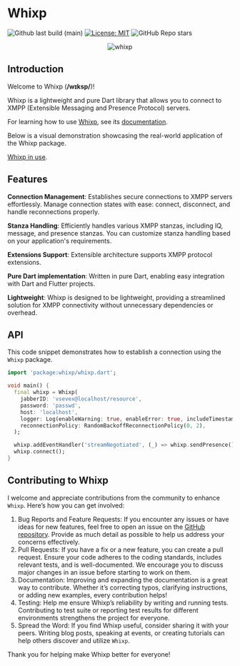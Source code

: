 # Whixp

![Github last build (main)][last_build]
[![License: MIT][license_badge]][license_link]
![GitHub Repo stars][star_count]

<div align="center">
    <img alt="whixp" src="https://dosybuck.s3.amazonaws.com/whixp/whixp_dark.svg">
</div>

## Introduction

Welcome to Whixp (**/wɪksp/**)!

Whixp is a lightweight and pure Dart library that allows you to connect to XMPP (Extensible Messaging and Presence Protocol) servers.

For learning how to use [Whixp](https://github.com/vsevex/whixp), see its [documentation](https://whixp.dosy.app/).

Below is a visual demonstration showcasing the real-world application of the Whixp package.

[Whixp in use](https://dosybuck.s3.amazonaws.com/whixp/whixp.mp4).

## Features

**Connection Management**: Establishes secure connections to XMPP servers effortlessly. Manage connection states with ease: connect, disconnect, and handle reconnections properly.

**Stanza Handling**: Efficiently handles various XMPP stanzas, including IQ, message, and presence stanzas. You can customize stanza handling based on your application's requirements.

**Extensions Support**: Extensible architecture supports XMPP protocol extensions.

**Pure Dart implementation**: Written in pure Dart, enabling easy integration with Dart and Flutter projects.

**Lightweight**: Whixp is designed to be lightweight, providing a streamlined solution for XMPP connectivity without unnecessary dependencies or overhead.

## API

This code snippet demonstrates how to establish a connection using the `Whixp` package.

```dart
import 'package:whixp/whixp.dart';

void main() {
  final whixp = Whixp(
    jabberID: 'vsevex@localhost/resource',
    password: 'passwd',
    host: 'localhost',
    logger: Log(enableWarning: true, enableError: true, includeTimestamp: true),
    reconnectionPolicy: RandomBackoffReconnectionPolicy(0, 2),
  );

  whixp.addEventHandler('streamNegotiated', (_) => whixp.sendPresence());
  whixp.connect();
}
```

## Contributing to Whixp

I welcome and appreciate contributions from the community to enhance `Whixp`. Here’s how you can get involved:

1. Bug Reports and Feature Requests: If you encounter any issues or have ideas for new features, feel free to open an issue on the [GitHub repository](https://github.com/vsevex/whixp/issues). Provide as much detail as possible to help us address your concerns effectively.
2. Pull Requests: If you have a fix or a new feature, you can create a pull request. Ensure your code adheres to the coding standards, includes relevant tests, and is well-documented. We encourage you to discuss major changes in an issue before starting to work on them.
3. Documentation: Improving and expanding the documentation is a great way to contribute. Whether it’s correcting typos, clarifying instructions, or adding new examples, every contribution helps!
4. Testing: Help me ensure Whixp’s reliability by writing and running tests. Contributing to test suite or reporting test results for different environments strengthens the project for everyone.
5. Spread the Word: If you find Whixp useful, consider sharing it with your peers. Writing blog posts, speaking at events, or creating tutorials can help others discover and utilize `Whixp`.

Thank you for helping make Whixp better for everyone!

[license_badge]: https://img.shields.io/badge/license-MIT-blue.svg
[license_link]: https://opensource.org/licenses/MIT
[star_count]: https://img.shields.io/github/stars/vsevex/whixp
[last_build]: https://img.shields.io/github/actions/workflow/status/vsevex/whixp/dart.yml
